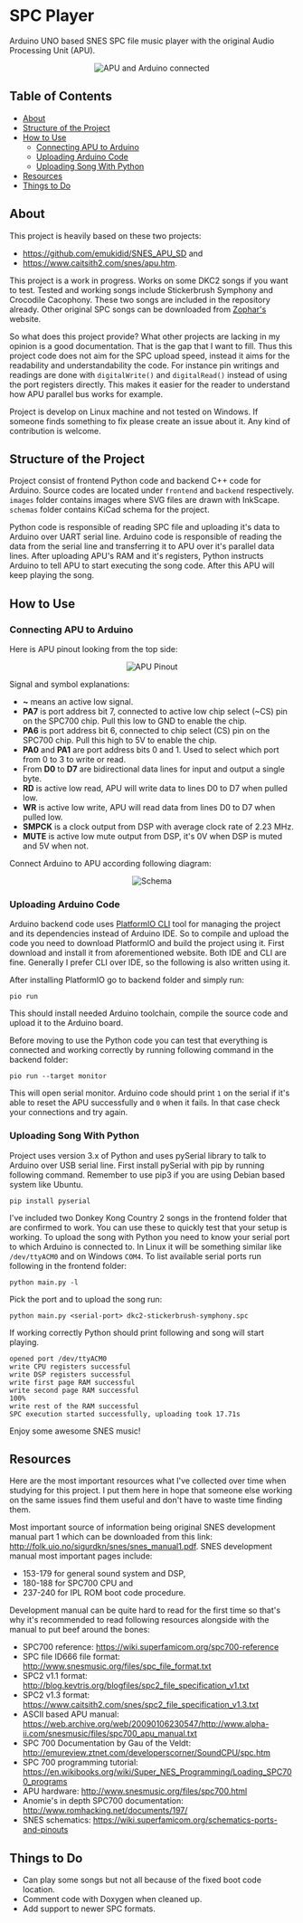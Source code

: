 # SPC Player

Arduino UNO based SNES SPC file music player with the original Audio Processing Unit
(APU).

<p align="center">
  <img src="https://github.com/Kazhuu/spc-player/blob/master/images/arduino-apu-connected.jpg?raw=true" alt="APU and Arduino connected"/>
</p>

## Table of Contents

<!-- vim-markdown-toc GFM -->

* [About](#about)
* [Structure of the Project](#structure-of-the-project)
* [How to Use](#how-to-use)
  * [Connecting APU to Arduino](#connecting-apu-to-arduino)
  * [Uploading Arduino Code](#uploading-arduino-code)
  * [Uploading Song With Python](#uploading-song-with-python)
* [Resources](#resources)
* [Things to Do](#things-to-do)

<!-- vim-markdown-toc -->

## About

This project is heavily based on these two projects:
* https://github.com/emukidid/SNES_APU_SD and
* https://www.caitsith2.com/snes/apu.htm.

This project is a work in progress. Works on some DKC2 songs if you want to
test. Tested and working songs include Stickerbrush Symphony and Crocodile
Cacophony. These two songs are included in the repository already.  Other
original SPC songs can be downloaded from
[Zophar's](https://www.zophar.net/music) website.

So what does this project provide? What other projects are lacking in my opinion
is a good documentation. That is the gap that I want to fill.  Thus this project
code does not aim for the SPC upload speed, instead it aims for the readability
and understandability the code. For instance pin writings and readings are done
with `digitalWrite()` and `digitalRead()` instead of using the port registers
directly. This makes it easier for the reader to understand how APU parallel bus
works for example.

Project is develop on Linux machine and not tested on Windows. If someone finds
something to fix please create an issue about it. Any kind of contribution is
welcome.

## Structure of the Project

Project consist of frontend Python code and backend C++ code for Arduino.
Source codes are located under `frontend` and `backend` respectively. `images`
folder contains images where SVG files are drawn with InkScape. `schemas` folder
contains KiCad schema for the project.

Python code is responsible of reading SPC file and uploading it's data to
Arduino over UART serial line. Arduino code is responsible of reading the data
from the serial line and transferring it to APU over it's parallel data lines.
After uploading APU's RAM and it's registers, Python instructs Arduino to tell
APU to start executing the song code. After this APU will keep playing the song.

## How to Use

### Connecting APU to Arduino

Here is APU pinout looking from the top side:

<p align="center">
  <img src="https://github.com/Kazhuu/spc-player/blob/master/images/apu-pinout.png?raw=true" alt="APU Pinout"/>
</p>

Signal and symbol explanations:
* **~** means an active low signal.
* **PA7** is port address bit 7, connected to active low chip select (~CS) pin on
    the SPC700 chip. Pull this low to GND to enable the chip.
* **PA6** is port address bit 6, connected to chip select (CS) pin on the SPC700 chip.
    Pull this high to 5V to enable the chip.
* **PA0** and **PA1** are port address bits 0 and 1. Used to select which port from 0 to
    3 to write or read.
* From **D0** to **D7** are bidirectional data lines for input and output a single byte.
* **RD** is active low read, APU will write data to lines D0 to D7 when pulled low.
* **WR** is active low write, APU will read data from lines D0 to D7 when pulled low.
* **SMPCK** is a clock output from DSP with average clock rate of 2.23 MHz.
* **MUTE** is active low mute output from DSP, it's 0V when DSP is muted and 5V when
    not.

Connect Arduino to APU according following diagram:

<p align="center">
  <img src="https://github.com/Kazhuu/spc-player/blob/master/images/schema.png?raw=true" alt="Schema"/>
</p>

### Uploading Arduino Code

Arduino backend code uses [PlatformIO CLI](https://platformio.org/) tool for
managing the project and its dependencies instead of Arduino IDE. So to compile
and upload the code you need to download PlatformIO and build the project using
it. First download and install it from aforementioned website. Both IDE and CLI
are fine. Generally I prefer CLI over IDE, so the following is also written
using it.

After installing PlatformIO go to backend folder and simply run:
```
pio run
```
This should install needed Arduino toolchain, compile the source code and upload
it to the Arduino board.

Before moving to use the Python code you can test that everything is connected
and working correctly by running following command in the backend folder:
```
pio run --target monitor
```
This will open serial monitor. Arduino code should print `1` on the serial if
it's able to reset the APU successfully and `0` when it fails. In that case
check your connections and try again.

### Uploading Song With Python

Project uses version 3.x of Python and uses pySerial library to talk to Arduino
over USB serial line. First install pySerial with pip by running following
command. Remember to use pip3 if you are using Debian based system like Ubuntu.
```
pip install pyserial
```

I've included two Donkey Kong Country 2 songs in the frontend folder that are
confirmed to work. You can use these to quickly test that your setup is working.
To upload the song with Python you need to know your serial port to which
Arduino is connected to. In Linux it will be something similar like
`/dev/ttyACM0` and on Windows `COM4`. To list available serial ports run
following in the frontend folder:
```
python main.py -l
```
Pick the port and to upload the song run:
```
python main.py <serial-port> dkc2-stickerbrush-symphony.spc
```

If working correctly Python should print following and song will start
playing.
```
opened port /dev/ttyACM0
write CPU registers successful
write DSP registers successful
write first page RAM successful
write second page RAM successful
100%
write rest of the RAM successful
SPC execution started successfully, uploading took 17.71s
```

Enjoy some awesome SNES music!

## Resources

Here are the most important resources what I've collected over time when studying
for this project. I put them here in hope that someone else working on the same
issues find them useful and don't have to waste time finding them.

Most important source of information being original SNES development manual part
1 which can be downloaded from this link:
http://folk.uio.no/sigurdkn/snes/snes_manual1.pdf.
SNES development manual most important pages include:
* 153-179 for general sound system and DSP,
* 180-188 for SPC700 CPU and
* 237-240 for IPL ROM boot code procedure.

Development manual can be quite hard to read for the first time so that's why
it's recommended to read following resources alongside with the manual to put
beef around the bones:

* SPC700 reference: https://wiki.superfamicom.org/spc700-reference
* SPC file ID666 file format: http://www.snesmusic.org/files/spc_file_format.txt
* SPC2 v1.1 format: http://blog.kevtris.org/blogfiles/spc2_file_specification_v1.txt
* SPC2 v1.3 format: https://www.caitsith2.com/snes/spc2_file_specification_v1.3.txt
* ASCII based APU manual: https://web.archive.org/web/20090106230547/http://www.alpha-ii.com/snesmusic/files/spc700_apu_manual.txt
* SPC 700 Documentation by Gau of the Veldt: http://emureview.ztnet.com/developerscorner/SoundCPU/spc.htm
* SPC 700 programming tutorial: https://en.wikibooks.org/wiki/Super_NES_Programming/Loading_SPC700_programs
* APU hardware: http://www.snesmusic.org/files/spc700.html
* Anomie's in depth SPC700 documentation: http://www.romhacking.net/documents/197/
* SNES schematics: https://wiki.superfamicom.org/schematics-ports-and-pinouts

## Things to Do

* Can play some songs but not all because of the fixed boot code location.
* Comment code with Doxygen when cleaned up.
* Add support to newer SPC formats.
